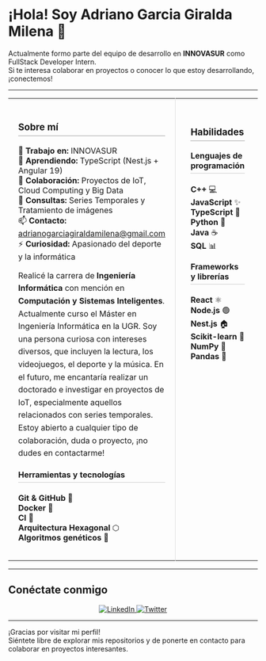 # ¡Hola! Soy Adriano Garcia Giralda Milena 👋

Actualmente formo parte del equipo de desarrollo en **INNOVASUR** como FullStack Developer Intern.  
Si te interesa colaborar en proyectos o conocer lo que estoy desarrollando, ¡conectemos!

---

<div align="center">
  <table style="border-collapse: collapse; width: 100%; max-width: 900px;">
    <tr>
      <!-- Columna Izquierda: Sobre mí -->
      <td valign="top" style="padding: 20px; text-align: left; border-right: 1px solid #ddd;">
        <h3 style="border-bottom: 2px solid #ccc; padding-bottom: 5px;">Sobre mí</h3>
        <ul style="list-style: none; padding-left: 0;">
          <li>🔭 <strong>Trabajo en:</strong> INNOVASUR</li>
          <li>🌱 <strong>Aprendiendo:</strong> TypeScript (Nest.js + Angular 19)</li>
          <li>👯 <strong>Colaboración:</strong> Proyectos de IoT, Cloud Computing y Big Data</li>
          <li>💬 <strong>Consultas:</strong> Series Temporales y Tratamiento de imágenes</li>
          <li>📫 <strong>Contacto:</strong> <a href="mailto:adrianogarciagiraldamilena@gmail.com">adrianogarciagiraldamilena@gmail.com</a></li>
          <li>⚡ <strong>Curiosidad:</strong> Apasionado del deporte y la informática</li>
        </ul>
        <p style="line-height: 1.6; margin-top: 15px;">
          Realicé la carrera de <strong>Ingeniería Informática</strong> con mención en <strong>Computación y Sistemas Inteligentes</strong>.
          Actualmente curso el Máster en Ingeniería Informática en la UGR. Soy una persona curiosa con intereses diversos,
          que incluyen la lectura, los videojuegos, el deporte y la música. En el futuro, me encantaría realizar un doctorado
          e investigar en proyectos de IoT, especialmente aquellos relacionados con series temporales. Estoy abierto a cualquier
          tipo de colaboración, duda o proyecto, ¡no dudes en contactarme!
        </p>
        <h4 style="margin-top: 20px; border-bottom: 1px solid #ccc; padding-bottom: 5px;">Herramientas y tecnologías</h4>
        <ul style="list-style: none; padding-left: 0;">
          <li><strong>Git & GitHub</strong> 🐙</li>
          <li><strong>Docker</strong> 🐳</li>
          <li><strong>CI</strong> 🔄</li>
          <li><strong>Arquitectura Hexagonal</strong> ⬡</li>
          <li><strong>Algoritmos genéticos</strong> 🧬</li>
        </ul>
      </td>
      <!-- Columna Derecha: Habilidades -->
      <td valign="top" style="padding: 30px; text-align: left;">
        <h3 style="border-bottom: 2px solid #ccc; padding-bottom: 5px;">Habilidades</h3>
        <h4 style="margin-top: 15px; border-bottom: 1px solid #ccc; padding-bottom: 5px;">Lenguajes de programación</h4>
        <ul style="list-style: none; padding-left: 0;">
          <li><strong>C++</strong> 💻</li>
          <li><strong>JavaScript</strong> ✨</li>
          <li><strong>TypeScript</strong> 📘</li>
          <li><strong>Python</strong> 🐍</li>
          <li><strong>Java</strong> ☕</li>
          <li><strong>SQL</strong> 📊</li>
        </ul>
        <h4 style="margin-top: 15px; border-bottom: 1px solid #ccc; padding-bottom: 5px;">Frameworks y librerías</h4>
        <ul style="list-style: none; padding-left: 0;">
          <li><strong>React</strong> ⚛️</li>
          <li><strong>Node.js</strong> 🟢</li>
          <li><strong>Nest.js</strong> 🏠</li>
          <li><strong>Scikit-learn</strong> 🔬</li>
          <li><strong>NumPy</strong> 🔢</li>
          <li><strong>Pandas</strong> 🐼</li>
        </ul>
      </td>
    </tr>
  </table>
</div>


---

## Conéctate conmigo

<div align="center">
  <a href="https://linkedin.com/in/adriano-garcía-giralda-milena-7b7a152a9">
    <img src="https://img.shields.io/badge/LinkedIn-0077B5?style=for-the-badge&logo=linkedin&logoColor=white" alt="LinkedIn">
  </a>
  <a href="https://x.com/adrianolol12345">
    <img src="https://img.shields.io/badge/Twitter-1DA1F2?style=for-the-badge&logo=twitter&logoColor=white" alt="Twitter">
  </a>
</div>

---

¡Gracias por visitar mi perfil!  
Siéntete libre de explorar mis repositorios y de ponerte en contacto para colaborar en proyectos interesantes.
